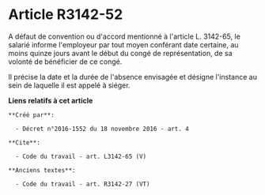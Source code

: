 # Article R3142-52

A défaut de convention ou d'accord mentionné à l'article L. 3142-65, le salarié informe l'employeur par tout moyen conférant
date certaine, au moins quinze jours avant le début du congé de représentation, de sa volonté de bénéficier de ce congé. 

Il précise la date et la durée de l'absence envisagée et désigne l'instance au sein de laquelle il est appelé à siéger.

**Liens relatifs à cet article**

	**Créé par**:

	  - Décret n°2016-1552 du 18 novembre 2016 - art. 4

	**Cite**:

	  - Code du travail - art. L3142-65 (V)

	**Anciens textes**:

	  - Code du travail - art. R3142-27 (VT)
